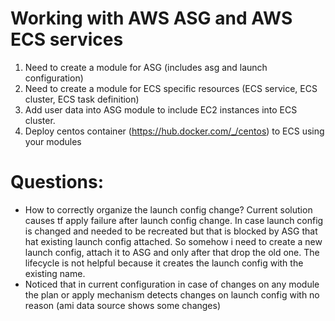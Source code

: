 # Working with AWS ASG and AWS ECS services

1. Need to create a module for ASG (includes asg and launch configuration)
2. Need to create a module for ECS specific resources (ECS service, ECS cluster, ECS task definition)
3. Add user data into ASG module to include EC2 instances into ECS cluster.
4. Deploy centos container (https://hub.docker.com/_/centos) to ECS using your modules

# Questions:

- How to correctly organize the launch config change? Current solution causes tf apply failure after launch config change. In case launch config is changed and needed to be recreated but that is blocked by ASG that hat existing launch config attached. So somehow i need to create a new launch config, attach it to ASG and only after that drop the old one. The lifecycle is not helpful because it creates the launch config with the existing name.
- Noticed that in current configuration in case of changes on any module the plan or apply mechanism detects changes on launch config with no reason (ami data source shows some changes)
